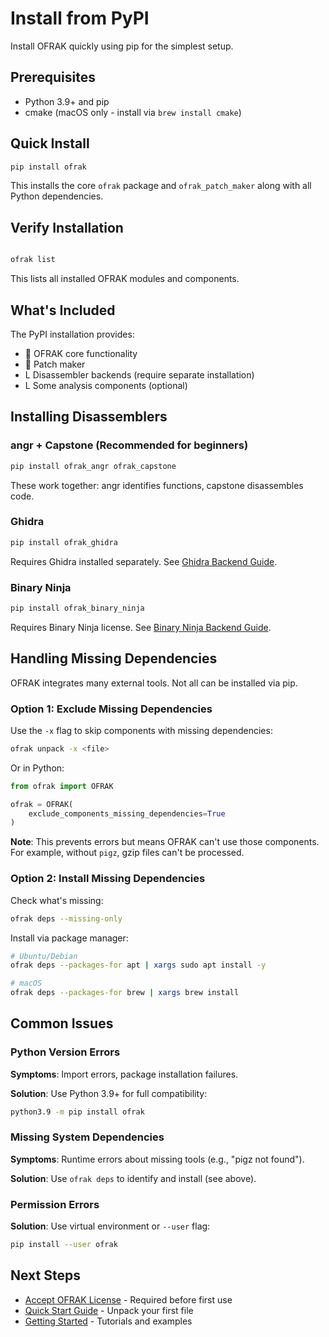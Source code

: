 # Install from PyPI

Install OFRAK quickly using pip for the simplest setup.

## Prerequisites

- Python 3.9+ and pip
- cmake (macOS only - install via `brew install cmake`)

## Quick Install

```bash
pip install ofrak
```

This installs the core `ofrak` package and `ofrak_patch_maker` along with all Python dependencies.

## Verify Installation



```mermaid

```

```bash
ofrak list
```

This lists all installed OFRAK modules and components.

## What's Included

The PyPI installation provides:
-  OFRAK core functionality
-  Patch maker
- L Disassembler backends (require separate installation)
- L Some analysis components (optional)

## Installing Disassemblers

### angr + Capstone (Recommended for beginners)

```bash
pip install ofrak_angr ofrak_capstone
```

These work together: angr identifies functions, capstone disassembles code.

### Ghidra

```bash
pip install ofrak_ghidra
```

Requires Ghidra installed separately. See [Ghidra Backend Guide](../user-guide/disassembler-backends/ghidra.md).

### Binary Ninja

```bash
pip install ofrak_binary_ninja
```

Requires Binary Ninja license. See [Binary Ninja Backend Guide](../user-guide/disassembler-backends/binary_ninja.md).

## Handling Missing Dependencies

OFRAK integrates many external tools. Not all can be installed via pip.

### Option 1: Exclude Missing Dependencies

Use the `-x` flag to skip components with missing dependencies:

```bash
ofrak unpack -x <file>
```

Or in Python:

```python
from ofrak import OFRAK

ofrak = OFRAK(
    exclude_components_missing_dependencies=True
)
```

**Note**: This prevents errors but means OFRAK can't use those components. For example, without `pigz`, gzip files can't be processed.

### Option 2: Install Missing Dependencies

Check what's missing:

```bash
ofrak deps --missing-only
```

Install via package manager:

```bash
# Ubuntu/Debian
ofrak deps --packages-for apt | xargs sudo apt install -y

# macOS
ofrak deps --packages-for brew | xargs brew install
```

## Common Issues

### Python Version Errors

**Symptoms**: Import errors, package installation failures.

**Solution**: Use Python 3.9+ for full compatibility:
```bash
python3.9 -m pip install ofrak
```

### Missing System Dependencies

**Symptoms**: Runtime errors about missing tools (e.g., "pigz not found").

**Solution**: Use `ofrak deps` to identify and install (see above).

### Permission Errors

**Solution**: Use virtual environment or `--user` flag:
```bash
pip install --user ofrak
```

## Next Steps

- [Accept OFRAK License](../getting-started.md#quick-start) - Required before first use
- [Quick Start Guide](../getting-started.md#quick-start) - Unpack your first file
- [Getting Started](../getting-started.md) - Tutorials and examples
